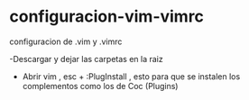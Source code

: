 # configuracion-vim-vimrc
configuracion de .vim y .vimrc


-Descargar y dejar las carpetas en la raiz 
- Abrir vim , esc + :PlugInstall , esto para que se instalen los complementos como los de Coc (Plugins)
